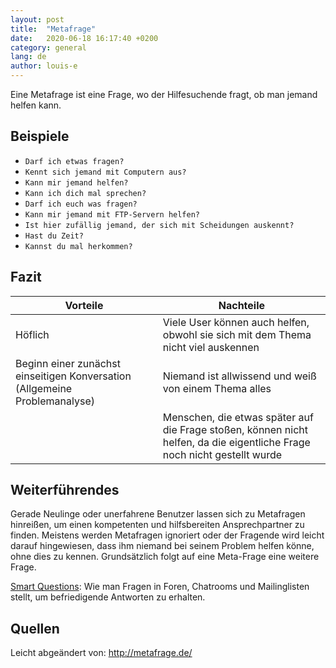 ```yaml
---
layout: post
title:  "Metafrage"
date:   2020-06-18 16:17:40 +0200
category: general
lang: de
author: louis-e
---
```



Eine Metafrage ist eine Frage, wo der Hilfesuchende fragt, ob man jemand helfen kann.

## Beispiele
- `Darf ich etwas fragen?` 
- `Kennt sich jemand mit Computern aus?`
- `Kann mir jemand helfen?`
- `Kann ich dich mal sprechen?`
- `Darf ich euch was fragen?`
- `Kann mir jemand mit FTP-Servern helfen?`
- `Ist hier zufällig jemand, der sich mit Scheidungen auskennt?`
- `Hast du Zeit?`
- `Kannst du mal herkommen?`

## Fazit

| Vorteile | Nachteile |
| -------- | --------- |
| Höflich  | Viele User können auch helfen, obwohl sie sich mit dem Thema nicht viel auskennen |
| Beginn einer zunächst einseitigen Konversation (Allgemeine Problemanalyse) | Niemand ist allwissend und weiß von einem Thema alles |
|          | Menschen, die etwas später auf die Frage stoßen, können nicht helfen, da die eigentliche Frage noch nicht gestellt wurde |

## Weiterführendes

Gerade Neulinge oder unerfahrene Benutzer lassen sich zu Metafragen hinreißen, um einen kompetenten und hilfsbereiten Ansprechpartner zu finden. Meistens werden Metafragen ignoriert oder der Fragende wird leicht darauf hingewiesen, dass ihm niemand bei seinem Problem helfen könne, ohne dies zu kennen. Grundsätzlich folgt auf eine Meta-Frage eine weitere Frage.

[Smart Questions](http://www.tty1.net/smart-questions_de.html): Wie man Fragen in Foren, Chatrooms und Mailinglisten stellt, um befriedigende Antworten zu erhalten.

## Quellen

Leicht abgeändert von: <http://metafrage.de/>
